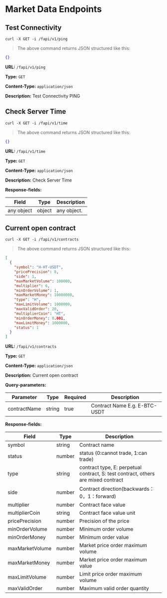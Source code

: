 
# Market Data Endpoints
## Test Connectivity

```demo
curl -X GET -i /fapi/v1/ping
```

> The above command returns JSON structured like this:

```json
{}
```

**URL:** `/fapi/v1/ping`

**Type:** `GET`


**Content-Type:** `application/json`

**Description:** Test Connectivity PING




## Check Server Time

```demo
curl -X GET -i /fapi/v1/time
```

> The above command returns JSON structured like this:

```json
{}
```

**URL:** `/fapi/v1/time`

**Type:** `GET`


**Content-Type:** `application/json`

**Description:** Check Server Time







**Response-fields:**

| Field | Type | Description |
|-------|------|-------------|
|any object|object|any object.|-|

## Current open contract

```demo
curl -X GET -i /fapi/v1/contracts
```

> The above command returns JSON structured like this:

```json
[
  {
    "symbol": "H-HT-USDT",
    "pricePrecision": 8,
    "side": 1,
    "maxMarketVolume": 100000,
    "multiplier": 6,
    "minOrderVolume": 1,
    "maxMarketMoney": 10000000,
    "type": "H",
    "maxLimitVolume": 1000000,
    "maxValidOrder": 20,
    "multiplierCoin": "HT",
    "minOrderMoney": 0.001,
    "maxLimitMoney": 1000000,
    "status": 1
  }
]
```

**URL:** `/fapi/v1/contracts`

**Type:** `GET`


**Content-Type:** `application/json`

**Description:** Current open contract

**Query-parameters:**

| Parameter | Type | Required | Description                   |
|-----------|------|----------|-------------------------------|
|contractName|string|true| Contract Name E.g. E-BTC-USDT |-|






**Response-fields:**

| Field                    | Type             | Description                          |
| ----------------------- | ----------------- | ------------------------------------ |
| symbol                  | string            | Contract name                        |
| status                  | number            | status (0:cannot trade, 1:can trade) |
| type                    | string            | contract type, E: perpetual contract, S: test contract, others are mixed contract  |
| side                    | number            | Contract direction(backwards：0，1：forward) |
| multiplier              | number            | Contract face value                   |
| multiplierCoin          | string            | Contract face value unit              |
| pricePrecision          | number            | Precision of the price                | 
| minOrderVolume          | number            | Minimum order volume                  |
| minOrderMoney           | number            | Minimum order value                   |
| maxMarketVolume         | number            | Market price order maximum volume     |
| maxMarketMoney          | number            | Market price order maximum value      |
| maxLimitVolume          | number            | Limit price order maximum volume      |
| maxValidOrder           | number            | Maximum valid order quantity          |
